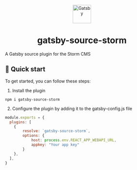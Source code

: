 <p align="center">
  <a href="https://www.gatsbyjs.com">
    <img alt="Gatsby" src="https://www.gatsbyjs.com/Gatsby-Monogram.svg" width="60" />
  </a>
</p>
<h1 align="center">
  gatsby-source-storm
</h1>

A Gatsby source plugin for the Storm CMS

## 🚀 Quick start

To get started, you can follow these steps:

1. Install the plugin

```shell
npm i gatsby-source-storm
```

2. Configure the plugin by adding it to the gatsby-config.js file

```javascript
module.exports = {
  plugins: [
    {
        resolve: `gatsby-source-storm`,
        options: {
            host: process.env.REACT_APP_WEBAPI_URL,
            appkey: "Your app key"
        }
    },
  ],
}
```
